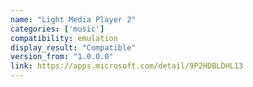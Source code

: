 ```yaml
---
name: "Light Media Player 2"
categories: ['music']
compatibility: emulation
display_result: "Compatible"
version_from: "1.0.0.0"
link: https://apps.microsoft.com/detail/9P2HDBLDHL13
---
```

